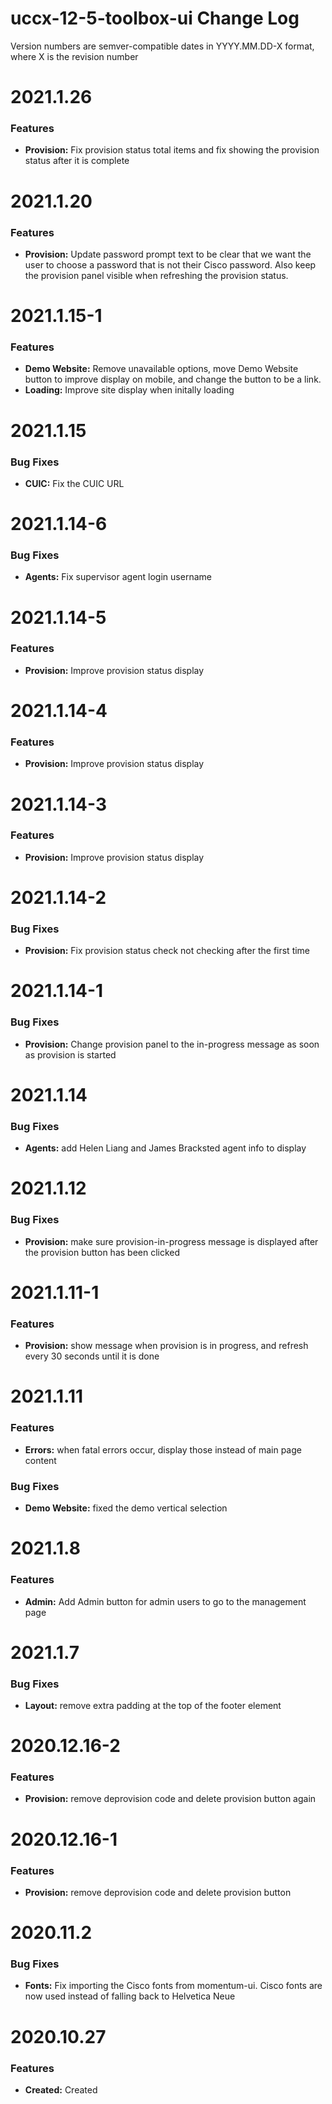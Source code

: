 # uccx-12-5-toolbox-ui Change Log

Version numbers are semver-compatible dates in YYYY.MM.DD-X format,
where X is the revision number


# 2021.1.26

### Features
* **Provision:** Fix provision status total items and fix showing the provision
status after it is complete


# 2021.1.20

### Features
* **Provision:** Update password prompt text to be clear that we want the user
to choose a password that is not their Cisco password. Also keep the provision
panel visible when refreshing the provision status.


# 2021.1.15-1

### Features
* **Demo Website:** Remove unavailable options, move Demo Website button to
improve display on mobile, and change the button to be a link.
* **Loading:** Improve site display when initally loading 


# 2021.1.15

### Bug Fixes
* **CUIC:** Fix the CUIC URL


# 2021.1.14-6

### Bug Fixes
* **Agents:** Fix supervisor agent login username


# 2021.1.14-5

### Features
* **Provision:** Improve provision status display


# 2021.1.14-4

### Features
* **Provision:** Improve provision status display


# 2021.1.14-3

### Features
* **Provision:** Improve provision status display


# 2021.1.14-2

### Bug Fixes
* **Provision:** Fix provision status check not checking after the first time


# 2021.1.14-1

### Bug Fixes
* **Provision:** Change provision panel to the in-progress message as soon as
provision is started


# 2021.1.14

### Bug Fixes
* **Agents:** add Helen Liang and James Bracksted agent info to display


# 2021.1.12

### Bug Fixes
* **Provision:** make sure provision-in-progress message is displayed after
the provision button has been clicked


# 2021.1.11-1

### Features
* **Provision:** show message when provision is in progress, and refresh every
30 seconds until it is done


# 2021.1.11

### Features
* **Errors:** when fatal errors occur, display those instead of main page content

### Bug Fixes
* **Demo Website:** fixed the demo vertical selection


# 2021.1.8

### Features
* **Admin:** Add Admin button for admin users to go to the management page


# 2021.1.7

### Bug Fixes
* **Layout:** remove extra padding at the top of the footer element


# 2020.12.16-2

### Features
* **Provision:** remove deprovision code and delete provision button again


# 2020.12.16-1

### Features
* **Provision:** remove deprovision code and delete provision button


# 2020.11.2

### Bug Fixes
* **Fonts:** Fix importing the Cisco fonts from momentum-ui. Cisco fonts are now
used instead of falling back to Helvetica Neue


# 2020.10.27

### Features
* **Created:** Created